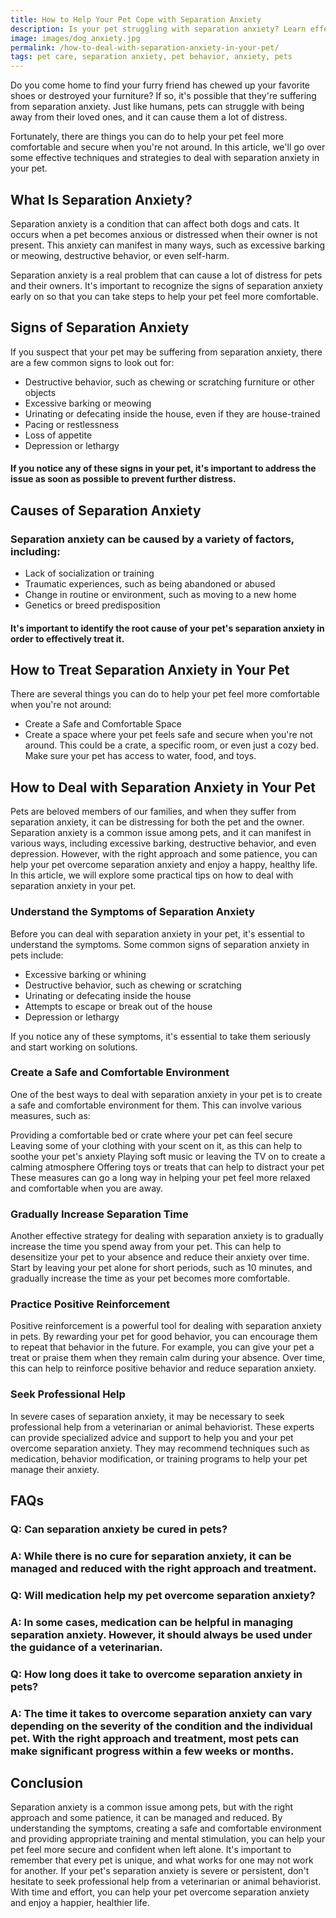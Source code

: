 ```yaml
---
title: How to Help Your Pet Cope with Separation Anxiety
description: Is your pet struggling with separation anxiety? Learn effective techniques and strategies to help them feel more comfortable and secure when you're not around.
image: images/dog_anxiety.jpg
permalink: /how-to-deal-with-separation-anxiety-in-your-pet/
tags: pet care, separation anxiety, pet behavior, anxiety, pets
---
```


Do you come home to find your furry friend has chewed up your favorite shoes or destroyed your furniture? If so, it's possible that they're suffering from separation anxiety. Just like humans, pets can struggle with being away from their loved ones, and it can cause them a lot of distress.

Fortunately, there are things you can do to help your pet feel more comfortable and secure when you're not around. In this article, we'll go over some effective techniques and strategies to deal with separation anxiety in your pet.

## What Is Separation Anxiety?

Separation anxiety is a condition that can affect both dogs and cats. It occurs when a pet becomes anxious or distressed when their owner is not present. This anxiety can manifest in many ways, such as excessive barking or meowing, destructive behavior, or even self-harm.

Separation anxiety is a real problem that can cause a lot of distress for pets and their owners. It's important to recognize the signs of separation anxiety early on so that you can take steps to help your pet feel more comfortable.

## Signs of Separation Anxiety

If you suspect that your pet may be suffering from separation anxiety, there are a few common signs to look out for:

- Destructive behavior, such as chewing or scratching furniture or other objects
- Excessive barking or meowing
- Urinating or defecating inside the house, even if they are house-trained
- Pacing or restlessness
- Loss of appetite
- Depression or lethargy

#### If you notice any of these signs in your pet, it's important to address the issue as soon as possible to prevent further distress.

## Causes of Separation Anxiety

### Separation anxiety can be caused by a variety of factors, including:

- Lack of socialization or training
- Traumatic experiences, such as being abandoned or abused
- Change in routine or environment, such as moving to a new home
- Genetics or breed predisposition

#### It's important to identify the root cause of your pet's separation anxiety in order to effectively treat it.

## How to Treat Separation Anxiety in Your Pet

There are several things you can do to help your pet feel more comfortable when you're not around:

- Create a Safe and Comfortable Space
- Create a space where your pet feels safe and secure when you're not around. This could be a crate, a specific room, or even just a cozy bed. Make sure your pet has access to water, food, and toys.

## How to Deal with Separation Anxiety in Your Pet

Pets are beloved members of our families, and when they suffer from separation anxiety, it can be distressing for both the pet and the owner. Separation anxiety is a common issue among pets, and it can manifest in various ways, including excessive barking, destructive behavior, and even depression. However, with the right approach and some patience, you can help your pet overcome separation anxiety and enjoy a happy, healthy life. In this article, we will explore some practical tips on how to deal with separation anxiety in your pet.

### Understand the Symptoms of Separation Anxiety

Before you can deal with separation anxiety in your pet, it's essential to understand the symptoms. Some common signs of separation anxiety in pets include:

- Excessive barking or whining
- Destructive behavior, such as chewing or scratching
- Urinating or defecating inside the house
- Attempts to escape or break out of the house
- Depression or lethargy

If you notice any of these symptoms, it's essential to take them seriously and start working on solutions.

### Create a Safe and Comfortable Environment

One of the best ways to deal with separation anxiety in your pet is to create a safe and comfortable environment for them. This can involve various measures, such as:

Providing a comfortable bed or crate where your pet can feel secure
Leaving some of your clothing with your scent on it, as this can help to soothe your pet's anxiety
Playing soft music or leaving the TV on to create a calming atmosphere
Offering toys or treats that can help to distract your pet
These measures can go a long way in helping your pet feel more relaxed and comfortable when you are away.

### Gradually Increase Separation Time

Another effective strategy for dealing with separation anxiety is to gradually increase the time you spend away from your pet. This can help to desensitize your pet to your absence and reduce their anxiety over time. Start by leaving your pet alone for short periods, such as 10 minutes, and gradually increase the time as your pet becomes more comfortable.

### Practice Positive Reinforcement

Positive reinforcement is a powerful tool for dealing with separation anxiety in pets. By rewarding your pet for good behavior, you can encourage them to repeat that behavior in the future. For example, you can give your pet a treat or praise them when they remain calm during your absence. Over time, this can help to reinforce positive behavior and reduce separation anxiety.

### Seek Professional Help

In severe cases of separation anxiety, it may be necessary to seek professional help from a veterinarian or animal behaviorist. These experts can provide specialized advice and support to help you and your pet overcome separation anxiety. They may recommend techniques such as medication, behavior modification, or training programs to help your pet manage their anxiety.

## FAQs

### Q:  Can separation anxiety be cured in pets?
### A:  While there is no cure for separation anxiety, it can be managed and reduced with the right approach and treatment.

### Q:  Will medication help my pet overcome separation anxiety?
### A:  In some cases, medication can be helpful in managing separation anxiety. However, it should always be used under the guidance of a veterinarian.

### Q:  How long does it take to overcome separation anxiety in pets?
### A:  The time it takes to overcome separation anxiety can vary depending on the severity of the condition and the individual pet. With the right approach and treatment, most pets can make significant progress within a few weeks or months.

## Conclusion

Separation anxiety is a common issue among pets, but with the right approach and some patience, it can be managed and reduced. By understanding the symptoms, creating a safe and comfortable environment and providing appropriate training and mental stimulation, you can help your pet feel more secure and confident when left alone. It's important to remember that every pet is unique, and what works for one may not work for another. If your pet's separation anxiety is severe or persistent, don't hesitate to seek professional help from a veterinarian or animal behaviorist. With time and effort, you can help your pet overcome separation anxiety and enjoy a happier, healthier life.